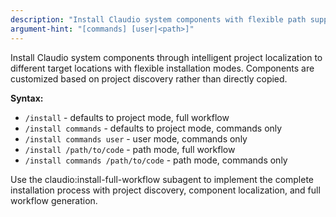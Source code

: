```yaml
---
description: "Install Claudio system components with flexible path support and claudio namespace integration"
argument-hint: "[commands] [user|<path>]"
---
```


Install Claudio system components through intelligent project localization to different target locations with flexible installation modes. Components are customized based on project discovery rather than directly copied.

**Syntax:**
- `/install` - defaults to project mode, full workflow
- `/install commands` - defaults to project mode, commands only
- `/install commands user` - user mode, commands only
- `/install /path/to/code` - path mode, full workflow
- `/install commands /path/to/code` - path mode, commands only

Use the claudio:install-full-workflow subagent to implement the complete installation process with project discovery, component localization, and full workflow generation.